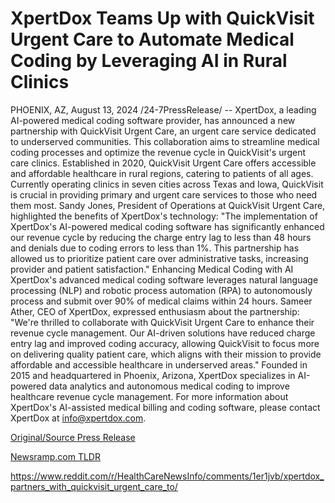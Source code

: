 # XpertDox Teams Up with QuickVisit Urgent Care to Automate Medical Coding by Leveraging AI in Rural Clinics

PHOENIX, AZ, August 13, 2024 /24-7PressRelease/ -- XpertDox, a leading AI-powered medical coding software provider, has announced a new partnership with QuickVisit Urgent Care, an urgent care service dedicated to underserved communities. This collaboration aims to streamline medical coding processes and optimize the revenue cycle in QuickVisit's urgent care clinics.  Established in 2020, QuickVisit Urgent Care offers accessible and affordable healthcare in rural regions, catering to patients of all ages. Currently operating clinics in seven cities across Texas and Iowa, QuickVisit is crucial in providing primary and urgent care services to those who need them most.  Sandy Jones, President of Operations at QuickVisit Urgent Care, highlighted the benefits of XpertDox's technology: "The implementation of XpertDox's AI-powered medical coding software has significantly enhanced our revenue cycle by reducing the charge entry lag to less than 48 hours and denials due to coding errors to less than 1%. This partnership has allowed us to prioritize patient care over administrative tasks, increasing provider and patient satisfaction."  Enhancing Medical Coding with AI XpertDox's advanced medical coding software leverages natural language processing (NLP) and robotic process automation (RPA) to autonomously process and submit over 90% of medical claims within 24 hours.  Sameer Ather, CEO of XpertDox, expressed enthusiasm about the partnership: "We're thrilled to collaborate with QuickVisit Urgent Care to enhance their revenue cycle management. Our AI-driven solutions have reduced charge entry lag and improved coding accuracy, allowing QuickVisit to focus more on delivering quality patient care, which aligns with their mission to provide affordable and accessible healthcare in underserved areas."  Founded in 2015 and headquartered in Phoenix, Arizona, XpertDox specializes in AI-powered data analytics and autonomous medical coding to improve healthcare revenue cycle management. For more information about XpertDox's AI-assisted medical billing and coding software, please contact XpertDox at info@xpertdox.com. 

[Original/Source Press Release](https://www.24-7pressrelease.com/press-release/513342/xpertdox-teams-up-with-quickvisit-urgent-care-to-automate-medical-coding-by-leveraging-ai-in-rural-clinics)
                    

[Newsramp.com TLDR](None) 

https://www.reddit.com/r/HealthCareNewsInfo/comments/1er1jvb/xpertdox_partners_with_quickvisit_urgent_care_to/